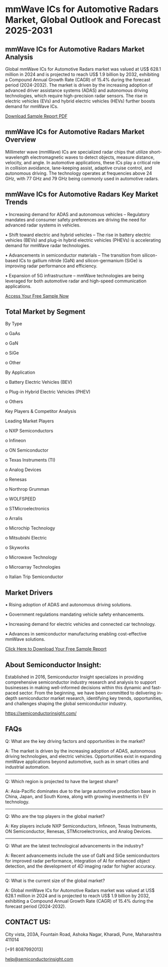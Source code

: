 <h1>mmWave ICs for Automotive Radars Market, Global Outlook and Forecast 2025-2031</h1>

<h2>mmWave ICs for Automotive Radars Market Analysis</h2>

Global mmWave ICs for Automotive Radars market was valued at US$ 628.1 million in 2024 and is projected to reach US$ 1.9 billion by 2032, exhibiting a Compound Annual Growth Rate (CAGR) of 15.4% during the forecast period (2024-2032). The market is driven by the increasing adoption of advanced driver assistance systems (ADAS) and autonomous driving technologies, which require high-precision radar sensors. The rise in electric vehicles (EVs) and hybrid electric vehicles (HEVs) further boosts demand for mmWave ICs.

[Download Sample Report PDF
](https://semiconductorinsight.com/download-sample-report/?product_id=88331)

<h2>mmWave ICs for Automotive Radars Market Overview</h2>

Millimeter wave (mmWave) ICs are specialized radar chips that utilize short-wavelength electromagnetic waves to detect objects, measure distance, velocity, and angle. In automotive applications, these ICs play a critical role in collision avoidance, lane-keeping assist, adaptive cruise control, and autonomous driving. The technology operates at frequencies above 24 GHz, with 77 GHz and 79 GHz being commonly used in automotive radars.

<h2>mmWave ICs for Automotive Radars Key Market Trends</h2>

•	Increasing demand for ADAS and autonomous vehicles – Regulatory mandates and consumer safety preferences are driving the need for advanced radar systems in vehicles.

•	Shift toward electric and hybrid vehicles – The rise in battery electric vehicles (BEVs) and plug-in hybrid electric vehicles (PHEVs) is accelerating demand for mmWave radar technologies.

•	Advancements in semiconductor materials – The transition from silicon-based ICs to gallium nitride (GaN) and silicon-germanium (SiGe) is improving radar performance and efficiency.

•	Expansion of 5G infrastructure – mmWave technologies are being leveraged for both automotive radar and high-speed communication applications.

[Access Your Free Sample Now](https://semiconductorinsight.com/report/mmwave-ics-for-automotive-radars-market/)

<h2>Total Market by Segment</h2>

By Type

o	GaAs

o	GaN

o	SiGe

o	Other

By Application

o	Battery Electric Vehicles (BEV)

o	Plug-in Hybrid Electric Vehicles (PHEV)

o	Others

Key Players & Competitor Analysis

Leading Market Players

o	NXP Semiconductors

o	Infineon

o	ON Semiconductor

o	Texas Instruments (TI)

o	Analog Devices

o	Renesas

o	Northrop Grumman

o	WOLFSPEED

o	STMicroelectronics

o	Arralis

o	Microchip Technology

o	Mitsubishi Electric

o	Skyworks

o	Microwave Technology

o	Microarray Technologies

o	Italian Trip Semiconductor

<h2>Market Drivers</h2>

•	Rising adoption of ADAS and autonomous driving solutions.

•	Government regulations mandating vehicle safety enhancements.

•	Increasing demand for electric vehicles and connected car technology.

•	Advances in semiconductor manufacturing enabling cost-effective mmWave solutions.

[Click Here to Download Your Free Sample Report ](https://semiconductorinsight.com/report/mmwave-ics-for-automotive-radars-market/)

<h2>About Semiconductor Insight:</h2>

Established in 2016, Semiconductor Insight specializes in providing comprehensive semiconductor industry research and analysis to support businesses in making well-informed decisions within this dynamic and fast-paced sector. From the beginning, we have been committed to delivering in-depth semiconductor market research, identifying key trends, opportunities, and challenges shaping the global semiconductor industry.

https://semiconductorinsight.com/

<h2>FAQs</h2>

Q: What are the key driving factors and opportunities in the market?

A: The market is driven by the increasing adoption of ADAS, autonomous driving technologies, and electric vehicles. Opportunities exist in expanding mmWave applications beyond automotive, such as in smart cities and industrial automation.

________________________________________

Q: Which region is projected to have the largest share?

A: Asia-Pacific dominates due to the large automotive production base in China, Japan, and South Korea, along with growing investments in EV technology.

________________________________________

Q: Who are the top players in the global market?

A: Key players include NXP Semiconductors, Infineon, Texas Instruments, ON Semiconductor, Renesas, STMicroelectronics, and Analog Devices.

________________________________________

Q: What are the latest technological advancements in the industry?

A: Recent advancements include the use of GaN and SiGe semiconductors for improved radar performance, integration of AI for enhanced object detection, and the development of 4D imaging radar for higher accuracy.

________________________________________

Q: What is the current size of the global market?

A: Global mmWave ICs for Automotive Radars market was valued at US$ 628.1 million in 2024 and is projected to reach US$ 1.9 billion by 2032, exhibiting a Compound Annual Growth Rate (CAGR) of 15.4% during the forecast period (2024-2032).

<h2>CONTACT US:</h2>

City vista, 203A, Fountain Road, Ashoka Nagar, Kharadi, Pune, Maharashtra 411014

[+91 8087992013]

help@semiconductorinsight.com




